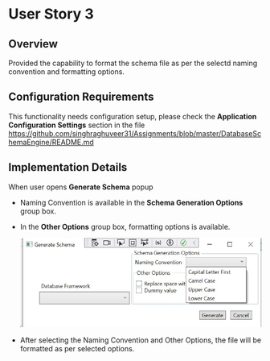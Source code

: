 # User Story 3
## Overview
Provided the capability to format the schema file as per the selectd naming convention and formatting options.

## Configuration Requirements
This functionality needs configuration setup, please check the **Application Configuration Settings** section in the file
https://github.com/singhraghuveer31/Assignments/blob/master/DatabaseSchemaEngine/README.md

## Implementation Details
When user opens **Generate Schema** popup
- Naming Convention is available in the **Schema Generation Options** group box.
- In the **Other Options** group box, formatting options is available.

  ![](Images\FormattingOptions.PNG)
- After selecting the Naming Convention and Other Options, the file will be formatted as per selected options.